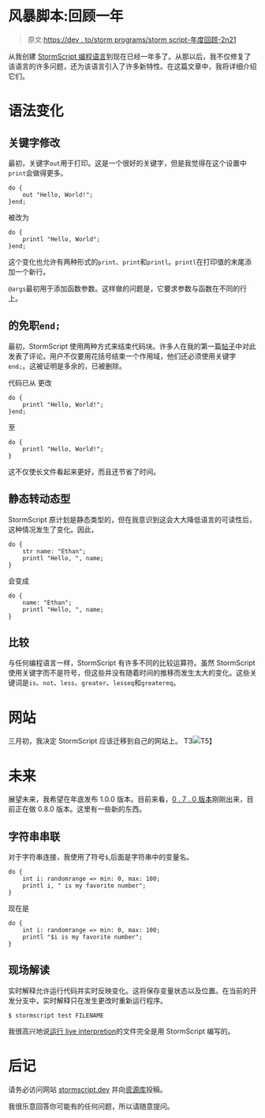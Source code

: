 # 风暴脚本:回顾一年

> 原文:[https://dev . to/storm programs/storm script-年度回顾-2n21](https://dev.to/stormprograms/stormscript-year-in-review-2n21)

从我创建 [StormScript 编程语言](https://stormscript.dev)到现在已经一年多了。从那以后，我不仅修复了该语言的许多问题，还为该语言引入了许多新特性。在这篇文章中，我将详细介绍它们。

# [](#syntax-changes)语法变化

## [](#keyword-changes)关键字修改

最初，关键字`out`用于打印。这是一个很好的关键字，但是我觉得在这个设置中`print`会做得更多。

```
do {
    out "Hello, World!";
}end; 
```

被改为

```
do {
    printl "Hello, World";
}end; 
```

这个变化也允许有两种形式的`print`、`print`和`printl`。`printl`在打印值的末尾添加一个新行。

`@args`最初用于添加函数参数。这样做的问题是，它要求参数与函数在不同的行上。

## [](#the-removal-of-raw-end-endraw-)的免职`end;`

最初，StormScript 使用两种方式来结束代码块。许多人在我的第一篇[帖子](https://dev.to/stormprograms/stormscript-my-thoughts-on-how-syntax-should-be-5ei0)中对此发表了评论。用户不仅要用花括号结束一个作用域，他们还必须使用关键字`end;`。这被证明是多余的，已被删除。

代码已从
更改

```
do {
    printl "Hello, World!";
}end; 
```

至

```
do {
    printl "Hello, World!";
} 
```

这不仅使长文件看起来更好，而且还节省了时间。

## [](#static-to-dynamic-type)静态转动态型

StormScript 原计划是静态类型的，但在我意识到这会大大降低语言的可读性后，这种情况发生了变化。因此，

```
do {
    str name: "Ethan";
    printl "Hello, ", name;
} 
```

会变成

```
do {
    name: "Ethan";
    printl "Hello, ", name;
} 
```

## [](#comparisons)比较

与任何编程语言一样，StormScript 有许多不同的比较运算符。虽然 StormScript 使用关键字而不是符号，但这些并没有随着时间的推移而发生太大的变化。这些关键词是`is`、`not`、`less`、`greater`、`lesseq`和`greatereq`。

# [](#website)网站

三月初，我决定 StormScript 应该迁移到自己的网站上。
T3![](../Images/637685f00f32677310cfce6cfce35621.png)T5】

# [](#the-future)未来

展望未来，我希望在年底发布 1.0.0 版本。目前来看，[0 . 7 . 0 版本](https://github.com/stormprograms/StormScript/releases/tag/v0.7.0)刚刚出来，目前正在做 0.8.0 版本。这里有一些新的东西。

## [](#string-concatenation)字符串串联

对于字符串连接，我使用了符号`$`,后面是字符串中的变量名。

```
do {
    int i: randomrange => min: 0, max: 100;
    printl i, " is my favorite number";
} 
```

现在是

```
do {
    int i: randomrange => min: 0, max: 100;
    printl "$i is my favorite number";
} 
```

## [](#live-interpretation)现场解读

实时解释允许运行代码并实时反映变化。这将保存变量状态以及位置。在当前的开发分支中，实时解释只在发生更改时重新运行程序。

```
$ stormscript test FILENAME 
```

我很高兴地说[运行 live interpretion](https://github.com/stormprograms/StormScript/blob/dev/src/core/live.sts)的文件完全是用 StormScript 编写的。

# [](#afterword)后记

请务必访问网站 [stormscript.dev](https://stormscript.dev) 并向[资源库](https://github.com/stormprograms/StormScript)投稿。

我很乐意回答你可能有的任何问题，所以请随意提问。